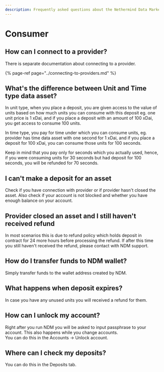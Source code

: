```yaml
---
description: Frequently asked questions about the Nethermind Data Marketplace - Consumer
---
```


# Consumer

## How can I connect to a provider?

There is separate documentation about connecting to a provider. 

{% page-ref page="../connecting-to-providers.md" %}

## What's the difference between Unit and Time type data asset?

In unit type, when you place a deposit, you are given access to the value of units based on how much units you can consume with this deposit eg. one unit price is 1 xDai, and if  you place a deposit with an amount of 100 xDai, you get access to consume 100 units. 

In time type, you pay for time under which you can consume units, eg. provider has time data asset with one second for 1 xDai, and if you place a deposit for 100 xDai, you can consume those units for 100 seconds.  
   
Keep in mind that you pay only for seconds which you actually used, hence, if you were consuming units for 30 seconds but had deposit for 100 seconds, you will be refunded for 70 seconds. 

## I can't make a deposit for an asset

Check if you have connection with provider or if provider hasn't closed the asset. Also check if your account is not blocked and whether you have enough balance on your account.

## Provider closed an asset and I still haven't received refund

In most scenarios this is due to refund policy which holds deposit in contract for 24 more hours before processing the refund. If after this time you still haven't received the refund, please contact with NDM support.

## How do I transfer funds to NDM wallet?

Simply transfer funds to the wallet address created by NDM.

## What happens when deposit expires?

In case you have any unused units you will received a refund for them.

## How can I unlock my account?

Right after you run NDM you will be asked to input passphrase to your account. This also happens while you change accounts.   
You can do this in the Accounts -&gt; Unlock account.

## Where can I check my deposits? 

You can do this in the Deposits tab.

